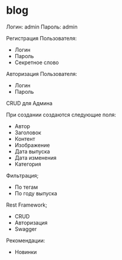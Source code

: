 # blog

Логин: admin
Пароль: admin

Регистрация Пользователя:

- Логин 
- Пароль 
- Секретное слово 

Авторизация Пользователя:

- Логин 
- Пароль 

CRUD для Админа

При создании создаются следующие поля:

- Автор
- Заголовок
- Контент
- Изображение
- Дата выпуска
- Дата изменения
- Категория 

Фильтрация;

- По тегам 
- По году выпуска 

Rest Framework;

- CRUD 
- Авторизация
- Swagger

Рекомендации:

- Новинки 
